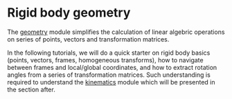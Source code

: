# Rigid body geometry

The [geometry](api/kineticstoolkit.geometry.rst) module simplifies the calculation of linear algebric operations on series of points, vectors and transformation matrices.

In the following tutorials, we will do a quick starter on rigid body basics (points, vectors, frames, homogeneous transforms), how to navigate between frames and local/global coordinates, and how to extract rotation angles from a series of transformation matrices. Such understanding is required to understand the [kinematics](api/kineticstoolkit.kinematics.rst) module which will be presented in the section after.

```{tableofcontents}
```
